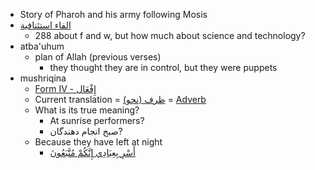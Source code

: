 - Story of Pharoh and his army following Mosis
- [الفاء استئنافية](https://ia903406.us.archive.org/8/items/quran12001/quran12265.pdf)
    - 288 about f and w, but how much about science and technology?
- atba'uhum
    - plan of Allah (previous verses)
        - they thought they are in control, but they were puppets
- mushriqina
    - [Form IV - إِفْعَال](https://en.wikipedia.org/wiki/Arabic_verbs#Formation_of_derived_stems_(%22forms%22))
    - Current translation = [ظرف (نحو)](https://ar.wikipedia.org/wiki/ظرف_(نحو)) = [Adverb](https://en.wikipedia.org/wiki/Adverb)
    - What is its true meaning?
        - At sunrise performers?
        - صبح انجام دهندگان?
    - Because they have left at night
        - [أَسْرِ بِعِبَادِي إِنَّكُمْ مُتَّبَعُونَ](https://quran.com/26/52)